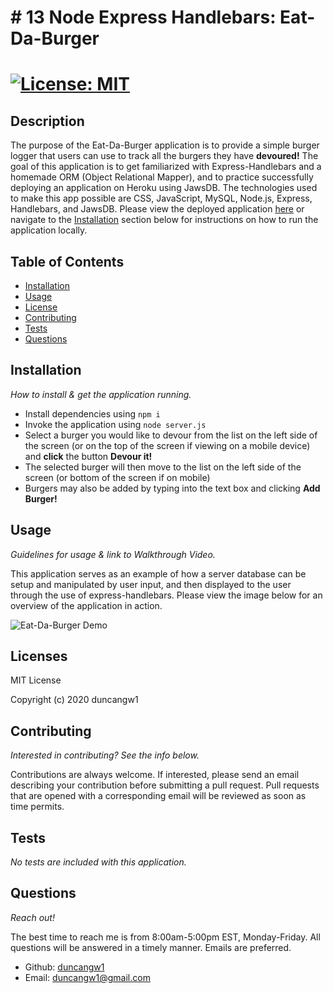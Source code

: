 # # 13 Node Express Handlebars: Eat-Da-Burger

# [![License: MIT](https://img.shields.io/badge/License-MIT-yellow.svg)](https://opensource.org/licenses/MIT)

## Description

The purpose of the Eat-Da-Burger application is to provide a simple burger logger that users can use to track all the burgers they have **devoured!** The goal of this application is to get familiarized with Express-Handlebars and a homemade ORM (Object Relational Mapper), and to practice successfully deploying an application on Heroku using JawsDB. The technologies used to make this app possible are CSS, JavaScript, MySQL, Node.js, Express, Handlebars, and JawsDB. Please view the deployed application [here](https://eat-da-burger-33.herokuapp.com/) or navigate to the [Installation](#installation) section below for instructions on how to run the application locally.

## Table of Contents

- [Installation](#installation)
- [Usage](#usage)
- [License](#licenses)
- [Contributing](#contributing)
- [Tests](#tests)
- [Questions](#questions)

## Installation

_How to install & get the application running._

- Install dependencies using `npm i`
- Invoke the application using `node server.js`
- Select a burger you would like to devour from the list on the left side of the screen (or on the top of the screen if viewing on a mobile device) and **click** the button **Devour it!**
- The selected burger will then move to the list on the left side of the screen (or bottom of the screen if on mobile)
- Burgers may also be added by typing into the text box and clicking **Add Burger!**

## Usage

_Guidelines for usage & link to Walkthrough Video._

This application serves as an example of how a server database can be setup and manipulated by user input, and then displayed to the user through the use of express-handlebars. Please view the image below for an overview of the application in action.

![Eat-Da-Burger Demo](./public/assets/images/EatDaBurgerDemo.gif)

## Licenses

MIT License

Copyright (c) 2020 duncangw1

## Contributing

_Interested in contributing? See the info below._

Contributions are always welcome. If interested, please send an email describing your contribution before submitting a pull request. Pull requests that are opened with a corresponding email will be reviewed as soon as time permits.

## Tests

_No tests are included with this application._

## Questions

_Reach out!_

The best time to reach me is from 8:00am-5:00pm EST, Monday-Friday. All questions will be answered in a timely manner. Emails are preferred.

- Github: [duncangw1](https://github.com/duncangw1)
- Email: duncangw1@gmail.com
